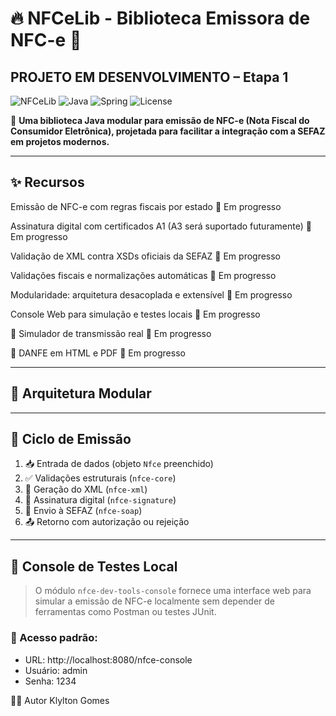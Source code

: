 # 🔥 NFCeLib - Biblioteca Emissora de NFC-e 🚀  
## PROJETO EM DESENVOLVIMENTO – Etapa 1

![NFCeLib](https://img.shields.io/badge/NFCeLib-v1.0-blue?style=for-the-badge)
![Java](https://img.shields.io/badge/Java-21-orange?style=for-the-badge)
![Spring](https://img.shields.io/badge/SpringBoot-3.2.2-brightgreen?style=for-the-badge)
![License](https://img.shields.io/github/license/KlyltonGomes/NFCeLib?style=for-the-badge)

🔗 **Uma biblioteca Java modular para emissão de NFC-e (Nota Fiscal do Consumidor Eletrônica), projetada para facilitar a integração com a SEFAZ em projetos modernos.**  

---

## ✨ Recursos

 Emissão de NFC-e com regras fiscais por estado  🚧 Em progresso

 Assinatura digital com certificados A1 (A3 será suportado futuramente)  🚧 Em progresso

 Validação de XML contra XSDs oficiais da SEFAZ  🚧 Em progresso

 Validações fiscais e normalizações automáticas  🚧 Em progresso

 Modularidade: arquitetura desacoplada e extensível  🚧 Em progresso

 Console Web para simulação e testes locais  🚧 Em progresso

🧪 Simulador de transmissão real 🚧 Em progresso  

📄 DANFE em HTML e PDF 🚧 Em progresso


---

## 🧱 Arquitetura Modular


---

## 🔄 Ciclo de Emissão

1. 📥 Entrada de dados (objeto `Nfce` preenchido)
2. ✅ Validações estruturais (`nfce-core`)
3. 📄 Geração do XML (`nfce-xml`)
4. 🔐 Assinatura digital (`nfce-signature`)
5. 📡 Envio à SEFAZ (`nfce-soap`)
6. 📤 Retorno com autorização ou rejeição

---

## 🧪 Console de Testes Local

> O módulo `nfce-dev-tools-console` fornece uma interface web para simular a emissão de NFC-e localmente sem depender de ferramentas como Postman ou testes JUnit.

### 🔐 Acesso padrão:

- URL: http://localhost:8080/nfce-console  
- Usuário: admin  
- Senha: 1234


👨‍💻 Autor
Klylton Gomes 
